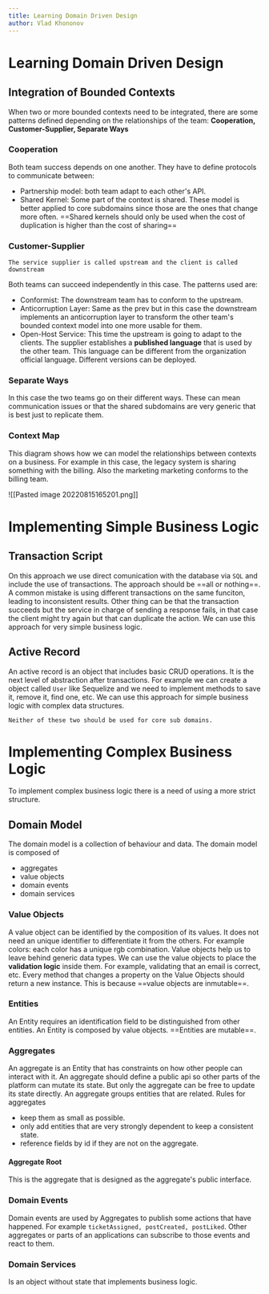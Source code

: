 ```yaml
---
title: Learning Domain Driven Design
author: Vlad Khononov
---
```


# Learning Domain Driven Design

## Integration of Bounded Contexts

When two or more bounded contexts need to be integrated, there are some patterns defined depending on the relationships of the team: **Cooperation, Customer-Supplier, Separate Ways**

### Cooperation
Both team success depends on one another. They have to define protocols to communicate between:
- Partnership model: both team adapt to each other's API.
- Shared Kernel: Some part of the context is shared. These model is better applied to core subdomains since those are the ones that change more often. ==Shared kernels should only be used when the cost of duplication is higher than the cost of sharing==

### Customer-Supplier
	The service supplier is called upstream and the client is called downstream
Both teams can succeed independently in this case. The patterns used are:
- Conformist: The downstream team has to conform to the upstream.
- Anticorruption Layer: Same as the prev but in this case the downstream implements an anticorruption layer to transform the other team's bounded context model into one more usable for them.
- Open-Host Service: This time the upstream is going to adapt to the clients. The supplier establishes a **published language** that is used by the other team. This language can be different from the organization official language. Different versions can be deployed.

### Separate Ways
In this case the two teams go on their different ways. These can mean communication issues or that the shared subdomains are very generic that is best just to replicate them.

### Context Map
This diagram shows how we can model the relationships between contexts on a business. For example in this case, the legacy system is sharing something with the billing. Also the marketing marketing conforms to the billing team.

![[Pasted image 20220815165201.png]]

# Implementing Simple Business Logic

## Transaction Script
On this approach we use direct comunication with the database via `SQL` and include the use of transactions. The approach should be ==all or nothing==.
A common mistake is using different transactions on the same funciton, leading to inconsistent results. Other thing can be that the transaction succeeds but the service in charge of sending a response fails, in that case the client might try again but that can duplicate the action. We can use this approach for very simple business logic.

## Active Record
An active record is an object that includes basic CRUD operations. It is the next level of abstraction after transactions. For example we can create a object called `User` like Sequelize and we need to implement methods to save it, remove it, find one, etc. We can use this approach for simple business logic with complex data structures.

	Neither of these two should be used for core sub domains.


# Implementing Complex Business Logic
To implement complex business logic there is a need of using a more strict structure. 
## Domain Model
The domain model is a collection of behaviour and data. The domain model is composed of
- aggregates
- value objects
- domain events
- domain services

### Value Objects
A value object can be identified by the composition of its values. It does not need an unique identifier to differentiate it from the others. For example colors: each color has a unique rgb combination.
Value objects help us to leave behind generic data types. 
	We can use the value objects to place the **validation  logic** inside them. For example, validating that an email is correct, etc.
Every method that changes a property on the Value Objects should return a new instance. This is because ==value objects are inmutable==. 

### Entities
An Entity requires an identification field to be distinguished from other entities. An Entity is composed by value objects. ==Entities are mutable==.

### Aggregates
An aggregate is an Entity that has constraints on how other people can interact with it. An aggregate should define a public api so other parts of the platform can mutate its state. But only the aggregate can be free to update its state directly.
An aggregate groups entities that are related.
Rules for aggregates
- keep them as small as possible.
- only add entities that are very strongly dependent to keep a consistent state.
- reference fields by id if they are not on the aggregate.

#### Aggregate Root
This is the aggregate that is designed as the aggregate's public interface.

### Domain Events
Domain events are used by Aggregates to publish some actions that have happened. For example `ticketAssigned, postCreated, postLiked`. Other aggregates or parts of an applications can subscribe to those events and react to them.

### Domain Services
Is an object without state that implements business logic. 

